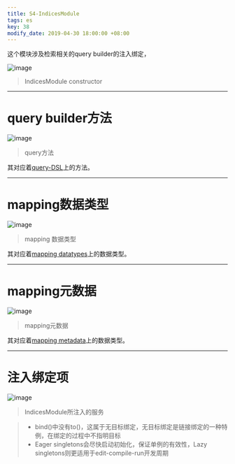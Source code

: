 ```yaml
---
title: S4-IndicesModule
tags: es
key: 38
modify_date: 2019-04-30 18:00:00 +08:00
---
```


这个模块涉及检索相关的query builder的注入绑定，

![image](https://user-images.githubusercontent.com/8369671/80784364-6481fe80-8baf-11ea-9332-da47c79c161a.png)
> IndicesModule constructor 

----
# query builder方法
![image](https://user-images.githubusercontent.com/8369671/80784368-677cef00-8baf-11ea-8bff-ce52f740b41b.png)
> query方法

其对应着[query-DSL](https://www.elastic.co/guide/en/elasticsearch/reference/2.4/query-dsl.html)上的方法。

----
# mapping数据类型
![image](https://user-images.githubusercontent.com/8369671/80784369-69df4900-8baf-11ea-8140-ff29ec677d9e.png)
> mapping 数据类型

其对应着[mapping datatypes](https://www.elastic.co/guide/en/elasticsearch/reference/2.4/mapping-types.html)上的数据类型。

----
# mapping元数据
![image](https://user-images.githubusercontent.com/8369671/80784376-6cda3980-8baf-11ea-80ed-49e7f670b39f.png)
> mapping元数据

其对应着[mapping metadata](https://www.elastic.co/guide/en/elasticsearch/reference/2.4/mapping-fields.html)上的数据类型。

----
# 注入绑定项
![image](https://user-images.githubusercontent.com/8369671/80784377-6f3c9380-8baf-11ea-8558-69358304575e.png)
> IndicesModule所注入的服务

> - bind()中没有to()，这属于无目标绑定，无目标绑定是链接绑定的一种特例，在绑定的过程中不指明目标
> - Eager singletons会尽快启动初始化，保证单例的有效性，Lazy singletons则更适用于edit-compile-run开发周期

